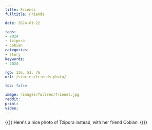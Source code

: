 ```yaml
---
title: Friends
fulltitle: Friends

date: 2024-01-22

tags:
- 2024
- tzipora
- cobian
categories:
- story
keywords:
- 2024

rgb: 136, 51, 76
url: /stories/friends-photo/

toc: false

image: /images/fullres/friends.jpg
reddit:
print:
video:
---
```

{{<note caption>}}
Here's a nice photo of Tzipora instead, with her friend Cobian.
{{</note>}}